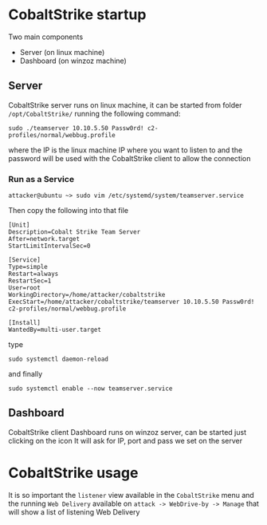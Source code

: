 # CobaltStrike startup
Two main components
- Server (on linux machine)
- Dashboard (on winzoz machine)

## Server
CobaltStrike server runs on linux machine, it can be started from folder `/opt/CobaltStrike/`
running the following command:
```
sudo ./teamserver 10.10.5.50 Passw0rd! c2-profiles/normal/webbug.profile
```

where the IP is the linux machine IP where you want to listen to and the password will be used
with the CobaltStrike client to allow the connection
### Run as a Service
```
attacker@ubuntu ~> sudo vim /etc/systemd/system/teamserver.service
```
Then copy the following into that file
```
[Unit]
Description=Cobalt Strike Team Server
After=network.target
StartLimitIntervalSec=0

[Service]
Type=simple
Restart=always
RestartSec=1
User=root
WorkingDirectory=/home/attacker/cobaltstrike
ExecStart=/home/attacker/cobaltstrike/teamserver 10.10.5.50 Passw0rd! c2-profiles/normal/webbug.profile

[Install]
WantedBy=multi-user.target
```
type
```
sudo systemctl daemon-reload
```
and finally
```
sudo systemctl enable --now teamserver.service 
```

## Dashboard
CobaltStrike client Dashboard runs on winzoz server, can be started just clicking on the icon
It will ask for IP, port and pass we set on the server

# CobaltStrike usage
It is so important the `listener` view available in the `CobaltStrike` menu and
the running `Web Delivery` available on `attack -> WebDrive-by -> Manage` that
will show a list of listening Web Delivery

